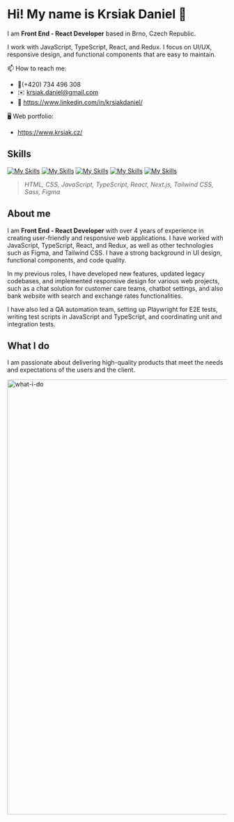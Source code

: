 # Hi! My name is Krsiak Daniel 👋

I am **Front End - React Developer** based in Brno, Czech Republic.

I work with JavaScript, TypeScript, React, and Redux. I focus on UI/UX, responsive design, and functional components that are easy to maintain.

📫 How to reach me:

- 📱(+420) 734 496 308
- ✉️ krsiak.daniel@gmail.com
- 💬 <https://www.linkedin.com/in/krsiakdaniel/>

🖥️ Web portfolio:

- <https://www.krsiak.cz/>

## Skills

[![My Skills](https://skillicons.dev/icons?i=html,css)](https://skillicons.dev) 
[![My Skills](https://skillicons.dev/icons?i=js,ts)](https://skillicons.dev)
[![My Skills](https://skillicons.dev/icons?i=react,next)](https://skillicons.dev)
[![My Skills](https://skillicons.dev/icons?i=tailwind,scss)](https://skillicons.dev)
[![My Skills](https://skillicons.dev/icons?i=figma)](https://skillicons.dev)

> _HTML, CSS, JavaScript, TypeScript, React, Next.js, Tailwind CSS, Sass, Figma_

## About me

I am **Front End - React Developer** with over 4 years of experience in creating user-friendly and responsive web applications. I have worked with JavaScript, TypeScript, React, and Redux, as well as other technologies such as Figma, and Tailwind CSS. I have a strong background in UI design, functional components, and code quality.

In my previous roles, I have developed new features, updated legacy codebases, and implemented responsive design for various web projects, such as a chat solution for customer care teams, chatbot settings, and also bank website with search and exchange rates functionalities. 

I have also led a QA automation team, setting up Playwright for E2E tests, writing test scripts in JavaScript and TypeScript, and coordinating unit and integration tests. 

## What I do

I am passionate about delivering high-quality products that meet the needs and expectations of the users and the client.

<img width="1000" alt="what-i-do" src="https://github.com/krsiakdaniel/krsiakdaniel/assets/564906/4d6a5a38-187e-4d86-af6d-3defc55e3c45">
